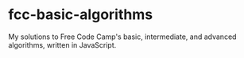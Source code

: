 # fcc-basic-algorithms

My solutions to Free Code Camp's basic, intermediate, and advanced algorithms, written in JavaScript.

